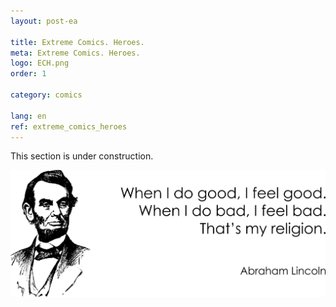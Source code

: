 ```yaml
---
layout: post-ea

title: Extreme Comics. Heroes.
meta: Extreme Comics. Heroes.
logo: ECH.png
order: 1

category: comics

lang: en
ref: extreme_comics_heroes
---
```


This section is under construction.

<a data-fancybox="gallery" href="/img/programming/Lincoln.png"><img src="/img/programming/Lincoln.png" alt=""></a>
